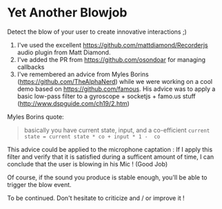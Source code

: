 # Yet Another Blowjob

Detect the blow of your user to create innovative interactions ;)


1. I've used the excellent https://github.com/mattdiamond/Recorderjs audio plugin from Matt Diamond.
2. I've added the PR from https://github.com/osondoar for managing callbacks
3. I've remembered an advice from Myles Borins (https://github.com/TheAlphaNerd) while we were working on a cool demo based on https://github.com/famous. His advice was to apply a basic low-pass filter to a gyroscope + socketjs + famo.us stuff (http://www.dspguide.com/ch19/2.htm)

Myles Borins quote:
> basically you have current state, input, and a co-efficient
> `current state = current state * co + input * 1 -  co`

This advice could be applied to the microphone captation : If I apply this filter and verify that it is satisfied during a sufficent amount of time, I can conclude that the user is blowing in his Mic ! (Good Job)

Of course, if the sound you produce is stable enough, you'll be able to trigger the blow event. 

To be continued. Don't hesitate to criticize and / or improve it !
